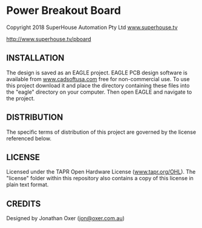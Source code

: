Power Breakout Board
==========================
Copyright 2018 SuperHouse Automation Pty Ltd  www.superhouse.tv  

  http://www.superhouse.tv/pboard


INSTALLATION
------------
The design is saved as an EAGLE project. EAGLE PCB design software is
available from www.cadsoftusa.com free for non-commercial use. To use
this project download it and place the directory containing these files
into the "eagle" directory on your computer. Then open EAGLE and
navigate to the project.


DISTRIBUTION
------------
The specific terms of distribution of this project are governed by the
license referenced below.


LICENSE
-------
Licensed under the TAPR Open Hardware License (www.tapr.org/OHL).
The "license" folder within this repository also contains a copy of
this license in plain text format.


CREDITS
-------
Designed by Jonathan Oxer (jon@oxer.com.au)
